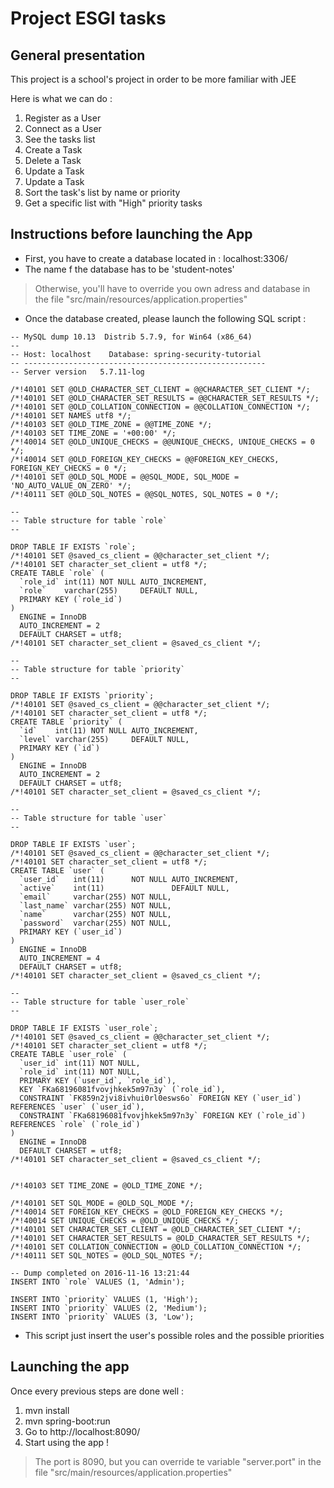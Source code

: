 # Project ESGI tasks

## General presentation

This project is a school's project in order to be more familiar with JEE

Here is what we can do : 

1. Register as a User
2. Connect as a User
3. See the tasks list
4. Create a Task
5. Delete a Task
6. Update a Task
7. Update a Task
8. Sort the task's list by name or priority
9. Get a specific list with "High" priority tasks

## Instructions before launching the App

* First, you have to create a database located in : localhost:3306/
* The name f the database has to be 'student-notes'

> Otherwise, you'll have to override you own adress and database in the file "src/main/resources/application.properties"

* Once the database created, please launch the following SQL script :

```
-- MySQL dump 10.13  Distrib 5.7.9, for Win64 (x86_64)
--
-- Host: localhost    Database: spring-security-tutorial
-- ------------------------------------------------------
-- Server version	5.7.11-log

/*!40101 SET @OLD_CHARACTER_SET_CLIENT = @@CHARACTER_SET_CLIENT */;
/*!40101 SET @OLD_CHARACTER_SET_RESULTS = @@CHARACTER_SET_RESULTS */;
/*!40101 SET @OLD_COLLATION_CONNECTION = @@COLLATION_CONNECTION */;
/*!40101 SET NAMES utf8 */;
/*!40103 SET @OLD_TIME_ZONE = @@TIME_ZONE */;
/*!40103 SET TIME_ZONE = '+00:00' */;
/*!40014 SET @OLD_UNIQUE_CHECKS = @@UNIQUE_CHECKS, UNIQUE_CHECKS = 0 */;
/*!40014 SET @OLD_FOREIGN_KEY_CHECKS = @@FOREIGN_KEY_CHECKS, FOREIGN_KEY_CHECKS = 0 */;
/*!40101 SET @OLD_SQL_MODE = @@SQL_MODE, SQL_MODE = 'NO_AUTO_VALUE_ON_ZERO' */;
/*!40111 SET @OLD_SQL_NOTES = @@SQL_NOTES, SQL_NOTES = 0 */;

--
-- Table structure for table `role`
--

DROP TABLE IF EXISTS `role`;
/*!40101 SET @saved_cs_client = @@character_set_client */;
/*!40101 SET character_set_client = utf8 */;
CREATE TABLE `role` (
  `role_id` int(11) NOT NULL AUTO_INCREMENT,
  `role`    varchar(255)     DEFAULT NULL,
  PRIMARY KEY (`role_id`)
)
  ENGINE = InnoDB
  AUTO_INCREMENT = 2
  DEFAULT CHARSET = utf8;
/*!40101 SET character_set_client = @saved_cs_client */;

--
-- Table structure for table `priority`
--

DROP TABLE IF EXISTS `priority`;
/*!40101 SET @saved_cs_client = @@character_set_client */;
/*!40101 SET character_set_client = utf8 */;
CREATE TABLE `priority` (
  `id`    int(11) NOT NULL AUTO_INCREMENT,
  `level` varchar(255)     DEFAULT NULL,
  PRIMARY KEY (`id`)
)
  ENGINE = InnoDB
  AUTO_INCREMENT = 2
  DEFAULT CHARSET = utf8;
/*!40101 SET character_set_client = @saved_cs_client */;

--
-- Table structure for table `user`
--

DROP TABLE IF EXISTS `user`;
/*!40101 SET @saved_cs_client = @@character_set_client */;
/*!40101 SET character_set_client = utf8 */;
CREATE TABLE `user` (
  `user_id`   int(11)      NOT NULL AUTO_INCREMENT,
  `active`    int(11)               DEFAULT NULL,
  `email`     varchar(255) NOT NULL,
  `last_name` varchar(255) NOT NULL,
  `name`      varchar(255) NOT NULL,
  `password`  varchar(255) NOT NULL,
  PRIMARY KEY (`user_id`)
)
  ENGINE = InnoDB
  AUTO_INCREMENT = 4
  DEFAULT CHARSET = utf8;
/*!40101 SET character_set_client = @saved_cs_client */;

--
-- Table structure for table `user_role`
--

DROP TABLE IF EXISTS `user_role`;
/*!40101 SET @saved_cs_client = @@character_set_client */;
/*!40101 SET character_set_client = utf8 */;
CREATE TABLE `user_role` (
  `user_id` int(11) NOT NULL,
  `role_id` int(11) NOT NULL,
  PRIMARY KEY (`user_id`, `role_id`),
  KEY `FKa68196081fvovjhkek5m97n3y` (`role_id`),
  CONSTRAINT `FK859n2jvi8ivhui0rl0esws6o` FOREIGN KEY (`user_id`) REFERENCES `user` (`user_id`),
  CONSTRAINT `FKa68196081fvovjhkek5m97n3y` FOREIGN KEY (`role_id`) REFERENCES `role` (`role_id`)
)
  ENGINE = InnoDB
  DEFAULT CHARSET = utf8;
/*!40101 SET character_set_client = @saved_cs_client */;


/*!40103 SET TIME_ZONE = @OLD_TIME_ZONE */;

/*!40101 SET SQL_MODE = @OLD_SQL_MODE */;
/*!40014 SET FOREIGN_KEY_CHECKS = @OLD_FOREIGN_KEY_CHECKS */;
/*!40014 SET UNIQUE_CHECKS = @OLD_UNIQUE_CHECKS */;
/*!40101 SET CHARACTER_SET_CLIENT = @OLD_CHARACTER_SET_CLIENT */;
/*!40101 SET CHARACTER_SET_RESULTS = @OLD_CHARACTER_SET_RESULTS */;
/*!40101 SET COLLATION_CONNECTION = @OLD_COLLATION_CONNECTION */;
/*!40111 SET SQL_NOTES = @OLD_SQL_NOTES */;

-- Dump completed on 2016-11-16 13:21:44
INSERT INTO `role` VALUES (1, 'Admin');

INSERT INTO `priority` VALUES (1, 'High');
INSERT INTO `priority` VALUES (2, 'Medium');
INSERT INTO `priority` VALUES (3, 'Low');

```

* This script just insert the user's possible roles and the possible priorities

## Launching the app

Once every previous steps are done well :

1. mvn install
2. mvn spring-boot:run
3. Go to http://localhost:8090/
4. Start using the app ! 


> The port is 8090, but you can override te variable "server.port" in the file "src/main/resources/application.properties"


